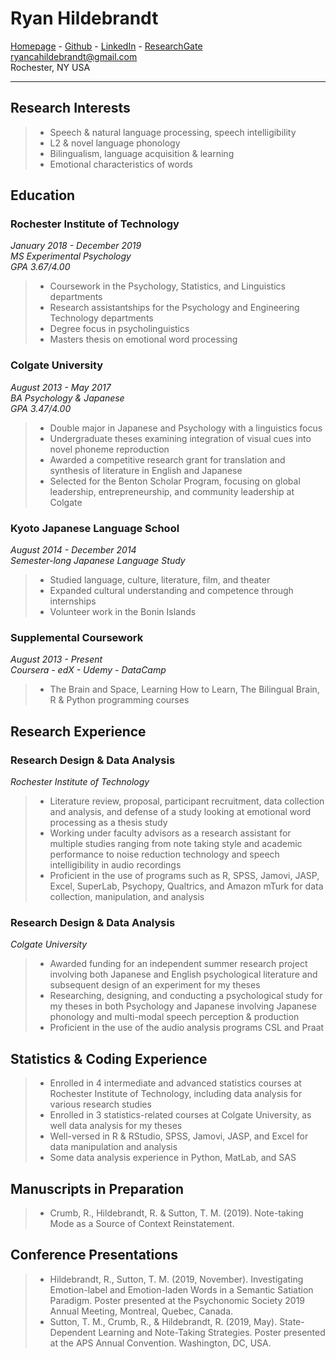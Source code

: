 # Ryan Hildebrandt
[Homepage](https://ryancahildebrandt.github.io/About_Me/) - [Github](https://github.com/ryancahildebrandt) - [LinkedIn](https://linkedin.com/in/rcah) - [ResearchGate](https://researchgate.net/profile/Ryan\_Hildebrandt)<br>
ryancahildebrandt@gmail.com<br>
Rochester, NY USA<br>

---

## Research Interests
> - Speech & natural language processing, speech intelligibility
> - L2 & novel language phonology
> - Bilingualism, language acquisition & learning
> - Emotional characteristics of words

## Education
### Rochester Institute of Technology

*January 2018 - December 2019*<br>
*MS Experimental Psychology*<br>
*GPA 3.67/4.00*<br>

> - Coursework in the Psychology, Statistics, and Linguistics departments
> - Research assistantships for the Psychology and Engineering Technology departments
> - Degree focus in psycholinguistics
> - Masters thesis on emotional word processing

### Colgate University

*August 2013 - May 2017*<br>
*BA Psychology & Japanese*<br>
*GPA 3.47/4.00*<br>

> - Double major in Japanese and Psychology with a linguistics focus
> - Undergraduate theses examining integration of visual cues into novel phoneme reproduction
> - Awarded a competitive research grant for translation and synthesis of literature in English and Japanese 
> - Selected for the Benton Scholar Program, focusing on global leadership, entrepreneurship, and community leadership at Colgate

### Kyoto Japanese Language School

*August 2014 - December 2014*<br>
*Semester-long Japanese Language Study*<br>

> - Studied language, culture, literature, film, and theater
> - Expanded cultural understanding and competence through internships
> - Volunteer work in the Bonin Islands

### Supplemental Coursework

*August 2013 - Present*<br>
*Coursera - edX - Udemy - DataCamp*<br>

> - The Brain and Space, Learning How to Learn, The Bilingual Brain, R & Python programming courses

## Research Experience
### Research Design & Data Analysis

*Rochester Institute of Technology*

> - Literature review, proposal, participant recruitment, data collection and analysis, and defense of a study looking at emotional word processing as a thesis study
> - Working under faculty advisors as a research assistant for multiple studies ranging from note taking style and academic performance to noise reduction technology and speech intelligibility in audio recordings
> - Proficient in the use of programs such as R, SPSS, Jamovi, JASP, Excel, SuperLab, Psychopy, Qualtrics, and Amazon mTurk for data collection, manipulation, and analysis

### Research Design & Data Analysis

*Colgate University*

> - Awarded funding for an independent summer research project involving both Japanese and English psychological literature and subsequent design of an experiment for my theses
> - Researching, designing, and conducting a psychological study for my theses in both Psychology and Japanese involving Japanese phonology and multi-modal speech perception & production
> - Proficient in the use of the audio analysis programs CSL and Praat

## Statistics & Coding Experience
> - Enrolled in 4 intermediate and advanced statistics courses at Rochester Institute of Technology, including data analysis for various research studies
> - Enrolled in 3 statistics-related courses at Colgate University, as well data analysis for my theses
> - Well-versed in R & RStudio, SPSS, Jamovi, JASP, and Excel for data manipulation and analysis
> - Some data analysis experience in Python, MatLab, and SAS

## Manuscripts in Preparation

> - Crumb, R., Hildebrandt, R. & Sutton, T. M. (2019). Note-taking Mode as a Source of Context Reinstatement.

## Conference Presentations

> - Hildebrandt, R., Sutton, T. M. (2019, November). Investigating Emotion-label and Emotion-laden Words in a Semantic Satiation Paradigm. Poster presented at the Psychonomic Society 2019 Annual Meeting, Montreal, Quebec, Canada.
> - Sutton, T. M., Crumb, R., & Hildebrandt, R. (2019, May). State-Dependent Learning and Note-Taking Strategies. Poster presented at the APS Annual Convention. Washington, DC, USA.

